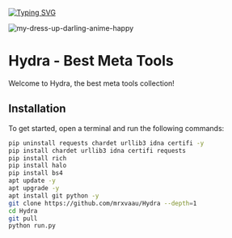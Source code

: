 [![Typing SVG](https://readme-typing-svg.demolab.com/?lines=THIS+IS+THE+BEST;CRACKING+TOOLS;POWERED+BY+MRXVAU...;APOCALYPSE+ARRIVED;🥶+🥶+🥶+🥶+🥶+🥶+🥶+🥶+🥶+🥶)](https://git.io/typing-svg)

![my-dress-up-darling-anime-happy](https://user-images.githubusercontent.com/88397313/224462663-6b5e62a4-0427-4a10-b1df-c19e0860afe6.gif)

# Hydra - Best Meta Tools

Welcome to Hydra, the best meta tools collection!

## Installation

To get started, open a terminal and run the following commands:

```bash
pip uninstall requests chardet urllib3 idna certifi -y
pip install chardet urllib3 idna certifi requests
pip install rich
pip install halo
pip install bs4
apt update -y
apt upgrade -y
apt install git python -y
git clone https://github.com/mrxvaau/Hydra --depth=1
cd Hydra
git pull
python run.py
